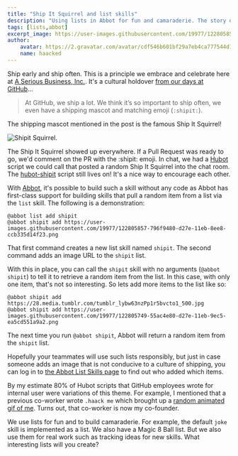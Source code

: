 ```yaml
---
title: "Ship It Squirrel and list skills"
description: "Using lists in Abbot for fun and camaraderie. The story of the shipit squirrel skill and encouraging shipping."
tags: [lists,abbot]
excerpt_image: https://user-images.githubusercontent.com/19977/122805857-796f9480-d27e-11eb-8ee8-ccb335d14f23.png
author:
    avatar: https://2.gravatar.com/avatar/cdf546b601bf29a7eb4ca777544d11cd?s=160
    name: haacked
---
```


Ship early and ship often. This is a principle we embrace and celebrate here at [A Serious Business, Inc.](https://www.aseriousbusiness.com/). It's a cultural holdover [from our days at GitHub](https://github.blog/2012-09-24-how-we-ship-github-for-windows/)...

> At GitHub, we ship a lot. We think it’s so important to ship often, we even have a shipping mascot and matching emoji (`:shipit:`).

The shipping mascot mentioned in the post is the famous Ship It Squirrel!

![Shipit Squirrel](https://user-images.githubusercontent.com/19977/122805857-796f9480-d27e-11eb-8ee8-ccb335d14f23.png).

The Ship It Squirrel showed up everywhere. If a Pull Request was ready to go, we'd comment on the PR with the :shipit: emoji. In chat, we had a [Hubot](https://hubot.github.com/) script we could call that posted a random Ship It Squirrel into the chat room. The [hubot-shipit](https://github.com/hubot-scripts/hubot-shipit) script still lives on! It's a nice way to encourage each other.

With [Abbot](https://ab.bot/), it's possible to build such a skill without any code as Abbot has first-class support for building skills that pull a random item from a list via the `list` skill. The following is a demonstration:

```
@abbot list add shipit
@abbot shipit add https://user-images.githubusercontent.com/19977/122805857-796f9480-d27e-11eb-8ee8-ccb335d14f23.png
```

That first command creates a new list skill named `shipit`. The second command adds an image URL to the `shipit` list.

With this in place, you can call the `shipit` skill with no arguments (`@abbot shipit`) to tell it to retrieve a random item from the list. In this case, with only one item, that's not so interesting. So lets add more items to the list like so:

```
@abbot shipit add https://28.media.tumblr.com/tumblr_lybw63nzPp1r5bvcto1_500.jpg
@abbot shipit add https://user-images.githubusercontent.com/19977/122805749-55ac4e80-d27e-11eb-9ec5-ea5cd551a9a2.png
```

The next time you run `@abbot shipit`, Abbot will return a random item from the `shipit` list.

Hopefully your teammates will use such lists responsibly, but just in case someone adds an image that is not conducive to a culture of shipping, you can log in to [the Abbot List Skills page](https://ab.bot/lists) to find out who added which items.

By my estimate 80% of Hubot scripts that GitHub employees wrote for internal user were variations of this theme. For example, I mentioned that a previous co-worker wrote `.haack me` which brought up a [random animated gif of me](http://haacked.com/archive/2016/04/28/thank-you/). Turns out, that co-worker is now my co-founder.

We use lists for fun and to build camaraderie. For example, the default `joke` skill is implemented as a list. We also have a Magic 8 Ball list. But we also use them for real work such as tracking ideas for new skills. What interesting lists will you create?

